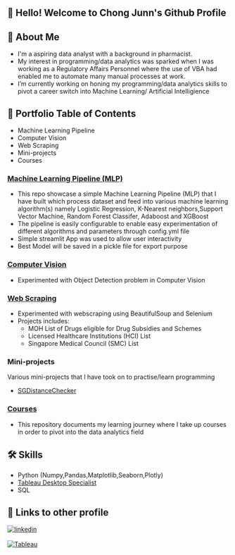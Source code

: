## 👋 Hello! Welcome to Chong Junn's Github Profile 

## 🚀 About Me
- I'm a aspiring data analyst with a background in pharmacist.
- My interest in programming/data analytics was sparked when I was working as a Regulatory Affairs Personnel where the use of VBA had enabled me to automate many manual processes at work. 
- I’m currently working on honing my programming/data analytics skills to pivot a career switch into Machine Learning/ Artificial Intelligience

## 🌱  Portfolio Table of Contents
- Machine Learning Pipeline
- Computer Vision
- Web Scraping
- Mini-projects
- Courses

<a id='mlp'></a>
### <a href=https://github.com/chongjunn-tech/MLP>Machine Learning Pipeline (MLP)</a>
- This repo showcase a simple Machine Learning Pipeline (MLP) that I have built which process dataset and feed into various machine learning algorithm(s) namely Logistic Regression, K-Nearest neighbors,Support Vector Machine, Random Forest Classifer, Adaboost and XGBoost
- The pipeline is easily configurable to enable easy experimentation of different algorithms and parameters through config.yml file
- Simple streamlit App was used to allow user interactivity
- Best Model will be saved in a pickle file for export purpose

<a id='CV'></a>
### <a href=https://github.com/chongjunn-tech/Computer_Vision>Computer Vision</a>
- Experimented with Object Detection problem in Computer Vision

<a id='webscraping'></a>
### <a href=https://github.com/chongjunn-tech/webscraping>Web Scraping</a>
- Experimented with webscraping using BeautifulSoup and Selenium
- Projects includes:
  - MOH List of Drugs eligible for Drug Subsidies and Schemes
  - Licensed Healthcare Institutions (HCI) List
  -  Singapore Medical Council (SMC) List   

<a id='Mini-projects'></a>
### Mini-projects
Various mini-projects that I have took on to practise/learn programming
- <a href=https://github.com/chongjunn-tech/SGDistanceChecker>SGDistanceChecker</a>
  
<a id='courses'></a>
### <a href=https://github.com/chongjunn-tech/data-analyst-journey>Courses</a>
- This repository documents my learning journey where I take up courses in order to pivot into the data analytics field

## 🛠 Skills
- Python (Numpy,Pandas,Matplotlib,Seaborn,Plotly)
- [Tableau Desktop Specialist](https://www.credly.com/badges/c11bc2e5-4f23-42c3-93d5-ba06c4b782cc/public_url)
- SQL

## 🔗 Links to other profile
[![linkedin](https://img.shields.io/badge/linkedin-0A66C2?style=for-the-badge&logo=linkedin&logoColor=white)](https://www.linkedin.com/in/chong-junn/)
<br></br>
[![Tableau](https://img.shields.io/badge/-Tableau-orange)](https://public.tableau.com/app/profile/chong.junn)









<!--
**chongjunn-tech/chongjunn-tech** is a ✨ _special_ ✨ repository because its `README.md` (this file) appears on your GitHub profile.

Here are some ideas to get you started:

- 🔭 I’m currently working on ...
- 🌱 I’m currently learning ...
- 👯 I’m looking to collaborate on ...
- 🤔 I’m looking for help with ...
- 💬 Ask me about ...
- 📫 How to reach me: ...
- 😄 Pronouns: ...
- ⚡ Fun fact: ...
-->
